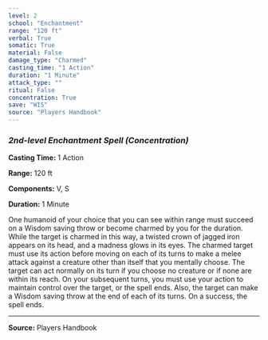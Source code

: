 ```yaml
---
level: 2
school: "Enchantment"
range: "120 ft"
verbal: True
somatic: True
material: False
damage_type: "Charmed"
casting_time: "1 Action"
duration: "1 Minute"
attack_type: ""
ritual: False
concentration: True
save: "WIS"
source: "Players Handbook"
---
```


### *2nd-level Enchantment Spell* *(Concentration)*

**Casting Time:** 1 Action

**Range:** 120 ft

**Components:** V, S

**Duration:** 1 Minute

One humanoid of your choice that you can see within range must succeed on a Wisdom saving throw or become charmed by you for the duration. While the target is charmed in this way, a twisted crown of jagged iron appears on its head, and a madness glows in its eyes. The charmed target must use its action before moving on each of its turns to make a melee attack against a creature other than itself that you mentally choose. The target can act normally on its turn if you choose no creature or if none are within its reach. On your subsequent turns, you must use your action to maintain control over the target, or the spell ends. Also, the target can make a Wisdom saving throw at the end of each of its turns. On a success, the spell ends.

---
**Source:** Players Handbook
